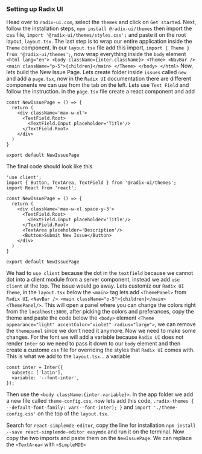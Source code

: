 ### Setting up Radix UI
Head over to `radix-ui.com`, select the `themes` and click on `Get started`. Next, follow the installation steps, `npm install @radix-ui/themes`
then import the css file, `import '@radix-ui/themes/styles.css';` and paste it on the root layout, `layout.tsx`. The last step is to wrap our entire application 
inside the `Theme` component. In our `layout.tsx` file add this import, `import { Theme } from '@radix-ui/themes';`, now wrap everything inside the `body` element
`<html lang="en">
      <body className={inter.className}>
        <Theme>
          <NavBar />
          <main className="p-5">{children}</main>
        </Theme>
      </body>
    </html>`
Now, lets build the New Issue Page. Lets create folder inside `issues` called `new` and add a `page.tsx`, now in the `Radix UI` documentation
there are different components we can use from the tab on the left. Lets use `Text Field` and follow the instruction. 
in the `page.tsx` file create a react component and add 
```
const NewIssuePage = () => {
  return (
    <div className='max-w-xl'>
      <TextField.Root>
        <TextField.Input placeholder='Title'/>
      </TextField.Root>
    </div>
  )
}

export default NewIssuePage
```
The final code should look like this 
```
'use client';
import { Button, TextArea, TextField } from '@radix-ui/themes';
import React from 'react';

const NewIssuePage = () => {
  return (
    <div className='max-w-xl space-y-3'>
      <TextField.Root>
        <TextField.Input placeholder='Title'/>
      </TextField.Root>
      <TextArea placeholder='Description'/>
      <Button>Submit New Issue</Button>
    </div>
  )
}

export default NewIssuePage
```
We had to `use client` because the dot in the `textfield` because we cannot dot into a client module from a server component, instead we add
`use client` at the top. The issue would go away.
Lets customiz our `Radix UI Theme`, in the `layout.tsx` below the `<main>` tag lets add `<ThemePanel>` from `Radix UI`. `<NavBar />
          <main className="p-5">{children}</main>
          <ThemePanel/>`. This will open a panel where you can change the colors right from the `localhost:3000`, after picking the colors and preferances, copy the theme and paste the code below the `<body>` element
`<Theme appearance="light" accentColor="violet" radius="large">`, we can remove the `themepanel` since we don't need it anymore.
Now we need to make some changes. For the font we will add a variable because `Radix UI` does not render `Inter` so we need to pass it down to our `body` element and then create a custome `css` file for overriding the styles that `Radix UI` comes with. This is what we add to the `layout.tsx`... a variable
```
const inter = Inter({
  subsets: ['latin'],
  variable: '--font-inter',
});
```
Then use the `<body className:{inter.variable}>`. In the app folder we add a new file called `theme-config.css`, now lets add this code, `.radix-themes {
  --default-font-family: var(--font-inter);
}` and `import './theme-config.css'` on the top of the `layout.tsx`.

Search for `react-simplemde-editor`, copy the line for installation `npm install --save react-simplemde-editor easymde` and run it on the terminal. Now copy the two imports and paste them on the `NewIssuePage`. We can replace the `<TextArea>` with `<SimpleMDE>` 
